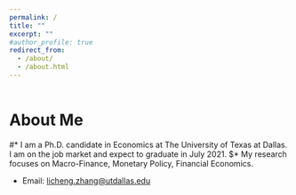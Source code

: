 ```yaml
---
permalink: /
title: ""
excerpt: ""
#author_profile: true
redirect_from: 
  - /about/
  - /about.html
---
```


<p align="center">
   <img src="https://lichengzh.github.io/files/IMG_377.JPG?raw=true" alt="Photo" style="width: 3px;"/> 
</p>


# About Me
#* I am a Ph.D. candidate in Economics at The University of Texas at Dallas. I am on the job market and expect to graduate in July 2021. 
$* My research focuses on Macro-Finance, Monetary Policy, Financial Economics.
* Email: [licheng.zhang@utdallas.edu](mailto:licheng.zhang@utdallas.edu) 

